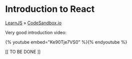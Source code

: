 # Introduction to React
[LearnJS](../../../README.md) » [CodeSandbox.io](../README.md)

Very good introduction video:

{% youtube embed="Ke90Tje7VS0" %}{% endyoutube %}

[[ TO BE DONE ]]

